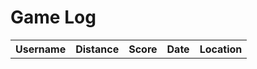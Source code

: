 # Game Log
<table id="recentGames" style="width: 100%;">
  <tr>
    <th>Username</th>
    <th>Distance</th>
    <th>Score</th>
    <th>Date</th>
    <th>Location</th>
  </tr>
  <tbody id="get">
  </tbody>
</table>

<script>
// Function to update the leaderboard
function updateLeaderboard() {
    console.log('Updating leaderboard...');

    // Make the asynchronous GET request to retrieve leaderboard data from the API
    $.getJSON('https://school.aipad-techs.com/api/leaderboardUser/getMaxScore')
        .done(function (data) {
            // Clear the current leaderboard on update
            $('#recentGames').empty();

            // Add labels to the leaderboard table
            var labelsRow = '<tr>' +
                '<th>Name</th>' +
                '<th>Score</th>' +
                '<th>Date</th>' +
                '<th>Locations</th>' +
                '<th>Total Distance</th>' +
                '</tr>';

            $('#recentGames').append(labelsRow);

            // Adds the new data to the leaderboard from the API response
            data.forEach(function (entry) {
                var name = entry.name;
                var score = entry.score;
                var date = entry.dateG;
                var locations = Array.isArray(entry.locations) ? entry.locations.join(', ') : '';
                var totalDistance = entry.tot_distance;

                var row = '<tr>' +
                    '<td>' + name + '</td>' +
                    '<td>' + score + '</td>' +
                    '<td>' + date + '</td>' +
                    '<td>' + locations + '</td>' +
                    '<td>' + totalDistance + '</td>' +
                    '</tr>';

                $('#recentGames').append(row);
            });

            console.log('Leaderboard updated.');
        })
        .fail(function (error) {
            console.log('Error:', error);
        });
}
setInterval(updateLeaderboard, 1000);
</script>